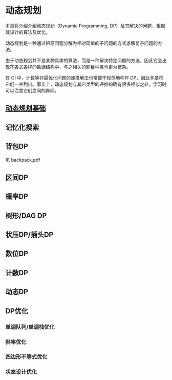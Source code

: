 # 动态规划

本章将介绍介绍动态规划（Dynamic Programming, DP）及其解决的问题、根据其设计的算法及优化。

动态规划是一种通过把原问题分解为相对简单的子问题的方式求解复杂问题的方法。

由于动态规划并不是某种具体的算法，而是一种解决特定问题的方法，因此它会出现在各式各样的数据结构中，与之相关的题目种类也更为繁杂。

在 OI 中，计数等非最优化问题的递推解法也常被不规范地称作 DP，因此本章将它们一并列出。事实上，动态规划与其它类型的递推的确有很多相似之处，学习时可以注意它们之间的异同。

## [动态规划基础](./basic.md)

## 记忆化搜索

## 背包DP

见 backpack.pdf

## 区间DP

## 概率DP

## 树形/DAG DP

## 状压DP/插头DP

## 数位DP

## 计数DP

## 动态DP

## DP优化

### 单调队列/单调栈优化

### 斜率优化

### 四边形不等式优化

### 状态设计优化
